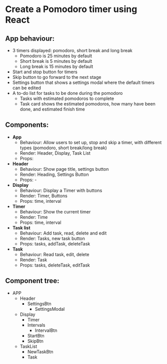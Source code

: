 # Create a Pomodoro timer using React


## App behaviour:
- 3 timers displayed: pomodoro, short break and long break
    - Pomodoro is 25 minutes by default
    - Short break is 5 minutes by default
    - Long break is 15 minutes by default
- Start and stop button for timers
- Skip button to go forward to the next stage
- Settings button that shows a settings modal where the default timers can be edited
- A to-do list for tasks to be done during the pomodoro
    - Tasks with estimated pomodoros to complete
    - Task card shows the estimated pomodoros, how many have been done, and estimated finish time

## Components:
- __App__
    - Behaviour: Allow users to set up, stop and skip a timer, with different types (pomodoro, short break/long break)
    - Render: Header, Display, Task List
    - Props: 
- __Header__
    - Behaviour: Show page title, settings button
    - Render: Heading, Settings Button
    - Props: -
- __Display__
    - Behaviour: Display a Timer with buttons
    - Render: Timer, Buttons
    - Props: time, interval
- __Timer__
    - Behaviour: Show the current timer
    - Render: Time
    - Props: time, interval
- __Task list__
    - Behaviour: Add task, read, delete and edit
    - Render: Tasks, new task button
    - Props: tasks, addTask, deleteTask
- __Task__
    - Behaviour: Read task, edit, delete
    - Render: Task
    - Props: tasks, deleteTask, editTask

## Component tree:

- APP
    - Header
        - SettingsBtn
            - SettingsModal
    - Display
        - Timer
        - Intervals
            - IntervalBtn
        - StartBtn
        - SkipBtn
    - TaskList
        - NewTaskBtn
        - Task